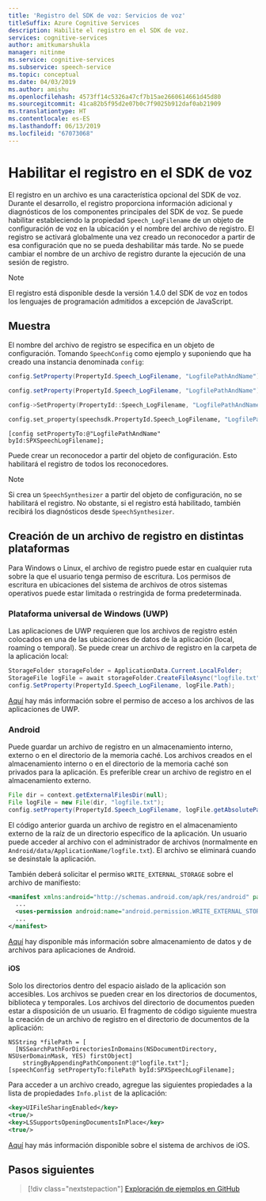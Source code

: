 ```yaml
---
title: 'Registro del SDK de voz: Servicios de voz'
titleSuffix: Azure Cognitive Services
description: Habilite el registro en el SDK de voz.
services: cognitive-services
author: amitkumarshukla
manager: nitinme
ms.service: cognitive-services
ms.subservice: speech-service
ms.topic: conceptual
ms.date: 04/03/2019
ms.author: amishu
ms.openlocfilehash: 4573ff14c5326a47cf7b15ae2660614661d45d80
ms.sourcegitcommit: 41ca82b5f95d2e07b0c7f9025b912daf0ab21909
ms.translationtype: HT
ms.contentlocale: es-ES
ms.lasthandoff: 06/13/2019
ms.locfileid: "67073068"
---
```

# <a name="enable-logging-in-the-speech-sdk"></a>Habilitar el registro en el SDK de voz

El registro en un archivo es una característica opcional del SDK de voz. Durante el desarrollo, el registro proporciona información adicional y diagnósticos de los componentes principales del SDK de voz. Se puede habilitar estableciendo la propiedad `Speech_LogFilename` de un objeto de configuración de voz en la ubicación y el nombre del archivo de registro. El registro se activará globalmente una vez creado un reconocedor a partir de esa configuración que no se pueda deshabilitar más tarde. No se puede cambiar el nombre de un archivo de registro durante la ejecución de una sesión de registro.

> [!NOTE]
> El registro está disponible desde la versión 1.4.0 del SDK de voz en todos los lenguajes de programación admitidos a excepción de JavaScript.

## <a name="sample"></a>Muestra

El nombre del archivo de registro se especifica en un objeto de configuración. Tomando `SpeechConfig` como ejemplo y suponiendo que ha creado una instancia denominada `config`:

```csharp
config.SetProperty(PropertyId.Speech_LogFilename, "LogfilePathAndName");
```

```java
config.setProperty(PropertyId.Speech_LogFilename, "LogfilePathAndName");
```

```C++
config->SetProperty(PropertyId::Speech_LogFilename, "LogfilePathAndName");
```

```Python
config.set_property(speechsdk.PropertyId.Speech_LogFilename, "LogfilePathAndName")
```

```objc
[config setPropertyTo:@"LogfilePathAndName" byId:SPXSpeechLogFilename];
```

Puede crear un reconocedor a partir del objeto de configuración. Esto habilitará el registro de todos los reconocedores.

> [!NOTE]
> Si crea un `SpeechSynthesizer` a partir del objeto de configuración, no se habilitará el registro. No obstante, si el registro está habilitado, también recibirá los diagnósticos desde `SpeechSynthesizer`.

## <a name="create-a-log-file-on-different-platforms"></a>Creación de un archivo de registro en distintas plataformas

Para Windows o Linux, el archivo de registro puede estar en cualquier ruta sobre la que el usuario tenga permiso de escritura. Los permisos de escritura en ubicaciones del sistema de archivos de otros sistemas operativos puede estar limitada o restringida de forma predeterminada.

### <a name="universal-windows-platform-uwp"></a>Plataforma universal de Windows (UWP)

Las aplicaciones de UWP requieren que los archivos de registro estén colocados en una de las ubicaciones de datos de la aplicación (local, roaming o temporal). Se puede crear un archivo de registro en la carpeta de la aplicación local:

```csharp
StorageFolder storageFolder = ApplicationData.Current.LocalFolder;
StorageFile logFile = await storageFolder.CreateFileAsync("logfile.txt", CreationCollisionOption.ReplaceExisting);
config.SetProperty(PropertyId.Speech_LogFilename, logFile.Path);
```

[Aquí](https://docs.microsoft.com/windows/uwp/files/file-access-permissions) hay más información sobre el permiso de acceso a los archivos de las aplicaciones de UWP.

### <a name="android"></a>Android

Puede guardar un archivo de registro en un almacenamiento interno, externo o en el directorio de la memoria caché. Los archivos creados en el almacenamiento interno o en el directorio de la memoria caché son privados para la aplicación. Es preferible crear un archivo de registro en el almacenamiento externo.

```java
File dir = context.getExternalFilesDir(null);
File logFile = new File(dir, "logfile.txt");
config.setProperty(PropertyId.Speech_LogFilename, logFile.getAbsolutePath());
```

El código anterior guarda un archivo de registro en el almacenamiento externo de la raíz de un directorio específico de la aplicación. Un usuario puede acceder al archivo con el administrador de archivos (normalmente en `Android/data/ApplicationName/logfile.txt`). El archivo se eliminará cuando se desinstale la aplicación.

También deberá solicitar el permiso `WRITE_EXTERNAL_STORAGE` sobre el archivo de manifiesto:

```xml
<manifest xmlns:android="http://schemas.android.com/apk/res/android" package="...">
  ...
  <uses-permission android:name="android.permission.WRITE_EXTERNAL_STORAGE" />
  ...
</manifest>
```

[Aquí](https://developer.android.com/guide/topics/data/data-storage.html) hay disponible más información sobre almacenamiento de datos y de archivos para aplicaciones de Android.

#### <a name="ios"></a>iOS

Solo los directorios dentro del espacio aislado de la aplicación son accesibles. Los archivos se pueden crear en los directorios de documentos, biblioteca y temporales. Los archivos del directorio de documentos pueden estar a disposición de un usuario. El fragmento de código siguiente muestra la creación de un archivo de registro en el directorio de documentos de la aplicación:

```objc
NSString *filePath = [
  [NSSearchPathForDirectoriesInDomains(NSDocumentDirectory, NSUserDomainMask, YES) firstObject]
    stringByAppendingPathComponent:@"logfile.txt"];
[speechConfig setPropertyTo:filePath byId:SPXSpeechLogFilename];
```

Para acceder a un archivo creado, agregue las siguientes propiedades a la lista de propiedades `Info.plist` de la aplicación:

```xml
<key>UIFileSharingEnabled</key>
<true/>
<key>LSSupportsOpeningDocumentsInPlace</key>
<true/>
```

[Aquí](https://developer.apple.com/library/archive/documentation/FileManagement/Conceptual/FileSystemProgrammingGuide/FileSystemOverview/FileSystemOverview.html) hay más información disponible sobre el sistema de archivos de iOS.

## <a name="next-steps"></a>Pasos siguientes

> [!div class="nextstepaction"]
> [Exploración de ejemplos en GitHub](https://aka.ms/csspeech/samples)

